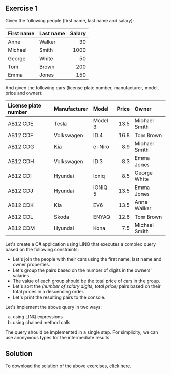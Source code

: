 ## Exercise 1

Given the following people (first name, last name and salary):

| First name | Last name | Salary |
|:-----------|:----------|-------:|
| Anne       | Walker    | 30     |
| Michael    | Smith     | 1000   |
| George     | White     | 50     |
| Tom        | Brown     | 200    |
| Emma       | Jones     | 150    |

And given the following cars (license plate number, manufacturer, model, price and owner):

| License plate number | Manufacturer | Model   | Price | Owner         |
|:---------------------|:-------------|:--------|------:|:--------------|
| AB12 CDE             | Tesla        | Model 3 | 13.5  | Michael Smith |
| AB12 CDF             | Volkswagen   | ID.4    | 16.8  | Tom Brown     |
| AB12 CDG             | Kia          | e-Niro  | 8.9   | Michael Smith |
| AB12 CDH             | Volkswagen   | ID.3    | 8.3   | Emma Jones    |
| AB12 CDI             | Hyundai      | Ioniq   | 8.5   | George White  |
| AB12 CDJ             | Hyundai      | IONIQ 5 | 13.5  | Emma Jones    |
| AB12 CDK             | Kia          | EV6     | 13.5  | Anne Walker   |
| AB12 CDL             | Skoda        | ENYAQ   | 12.6  | Tom Brown     |
| AB12 CDM             | Hyundai      | Kona    | 7.5   | Michael Smith |

Let's create a C# application using LINQ that executes a complex query based on the following constraints:

* Let's join the people with their cars using the first name, last name and owner properties.
* Let's group the pairs based on the number of digits in the owners' salaries.
* The value of each group should be the total price of cars in the group.
* Let's sort the *(number of salary digits, total price)* pairs based on their total prices in a descending order.
* Let's print the resulting pairs to the console.

Let's implement the above query in two ways:

<ol type="a">
  <li>using LINQ expressions</li>
  <li>using chained method calls</li>
</ol>

The query should be implemented in a single step. For simplicity, we can use anonymous types for the intermediate results.

## Solution

To download the solution of the above exercises, [click here](assets/courses/db/lab03/solution.zip).
